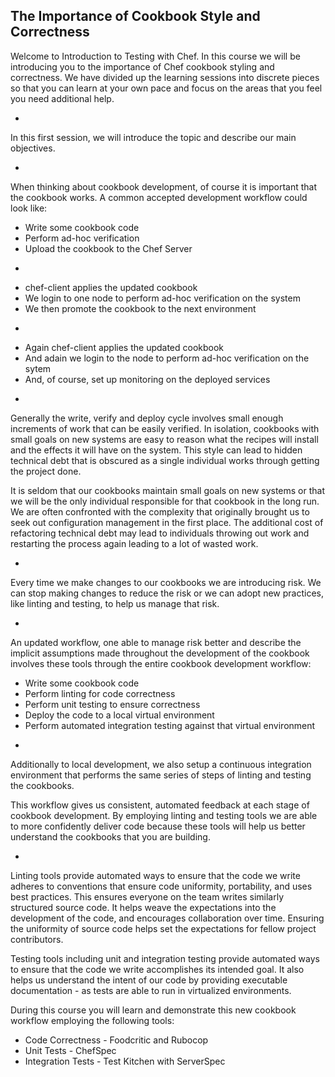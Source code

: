 ## The Importance of Cookbook Style and Correctness

Welcome to Introduction to Testing with Chef. In this course we will be introducing you to the importance of Chef cookbook styling and correctness. We have divided up the learning sessions into discrete pieces so that you can learn at your own pace and focus on the areas that you feel you need additional help.

- 

In this first session, we will introduce the topic and describe our main objectives. 

-

When thinking about cookbook development, of course it is important that the cookbook works. A common accepted development workflow could look like:

* Write some cookbook code
* Perform ad-hoc verification
* Upload the cookbook to the Chef Server

-

* chef-client applies the updated cookbook
* We login to one node to perform ad-hoc verification on the system
* We then promote the cookbook to the next environment

-

* Again chef-client applies the updated cookbook
* And adain we login to the node to perform ad-hoc verification on the sytem
* And, of course, set up monitoring on the deployed services

-

Generally the write, verify and deploy cycle involves small enough increments of work that can be easily verified. In isolation, cookbooks with small goals on new systems are easy to reason what the recipes will install and the effects it will have on the system. This style can lead to hidden technical debt that is obscured as a single individual works through getting the project done. 

It is seldom that our cookbooks maintain small goals on new systems or that we will be the only individual responsible for that cookbook in the long run. We are often confronted with the complexity that originally brought us to seek out configuration management in the first place. The additional cost of refactoring technical debt may lead to individuals throwing out work and restarting the process again leading to a lot of wasted work.

-

Every time we make changes to our cookbooks we are introducing risk. We can stop making changes to reduce the risk or we can adopt new practices, like linting and testing, to help us manage that risk.

- 

An updated workflow, one able to manage risk better and describe the implicit assumptions made throughout the development of the cookbook involves these tools through the entire cookbook development workflow:

* Write some cookbook code
* Perform linting for code correctness
* Perform unit testing to ensure correctness
* Deploy the code to a local virtual environment
* Perform automated integration testing against that virtual environment

- 

Additionally to local development, we also setup a continuous integration environment that performs the same series of steps of linting and testing the cookbooks.

This workflow gives us consistent, automated feedback at each stage of cookbook development. By employing linting and testing tools we are able to more confidently deliver code because these tools will help us better understand the cookbooks that you are building.

- 

Linting tools provide automated ways to ensure that the code we write adheres to conventions that ensure code uniformity, portability, and uses best practices. This ensures everyone on the team writes similarly structured source code. It helps weave the expectations into the development of the code, and encourages collaboration over time. Ensuring the uniformity of source code helps set the expectations for fellow project contributors.

Testing tools including unit and integration testing provide automated ways to ensure that the code we write accomplishes its intended goal. It also helps us understand the intent of our code by providing executable documentation - as tests are able to run in virtualized environments.

During this course you will learn and demonstrate this new cookbook workflow employing the following tools:

* Code Correctness - Foodcritic and Rubocop
* Unit Tests - ChefSpec
* Integration Tests - Test Kitchen with ServerSpec
